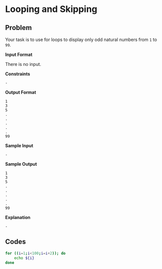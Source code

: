 # Looping and Skipping

## Problem
Your task is to use for loops to display only odd natural numbers from `1` to `99`.

**Input Format**

There is no input.

**Constraints**

`-`

**Output Format**
```
1
3
5
.
.
.
.
.
99
```

**Sample Input**

`-`

**Sample Output**

```
1
3
5
.
.
.
.
.
99  
```

**Explanation**

`-`

## Codes

```bash
for ((i=1;i<100;i=i+2)); do
    echo ${i}
done
```
